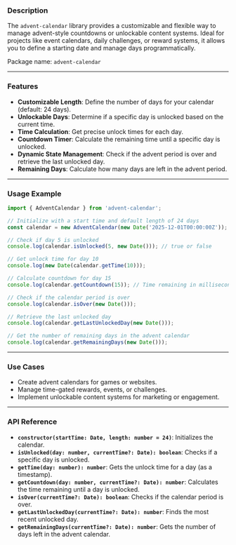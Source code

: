 ### **Description**  
The `advent-calendar` library provides a customizable and flexible way to manage advent-style countdowns or unlockable content systems. Ideal for projects like event calendars, daily challenges, or reward systems, it allows you to define a starting date and manage days programmatically.

Package name: `advent-calendar`

---

### **Features**  
- **Customizable Length**: Define the number of days for your calendar (default: 24 days).  
- **Unlockable Days**: Determine if a specific day is unlocked based on the current time.  
- **Time Calculation**: Get precise unlock times for each day.  
- **Countdown Timer**: Calculate the remaining time until a specific day is unlocked.  
- **Dynamic State Management**: Check if the advent period is over and retrieve the last unlocked day.  
- **Remaining Days**: Calculate how many days are left in the advent period.

---

### **Usage Example**  
```typescript
import { AdventCalendar } from 'advent-calendar';

// Initialize with a start time and default length of 24 days
const calendar = new AdventCalendar(new Date('2025-12-01T00:00:00Z'));

// Check if day 5 is unlocked
console.log(calendar.isUnlocked(5, new Date())); // true or false

// Get unlock time for day 10
console.log(new Date(calendar.getTime(10)));

// Calculate countdown for day 15
console.log(calendar.getCountdown(15)); // Time remaining in milliseconds

// Check if the calendar period is over
console.log(calendar.isOver(new Date()));

// Retrieve the last unlocked day
console.log(calendar.getLastUnlockedDay(new Date()));

// Get the number of remaining days in the advent calendar
console.log(calendar.getRemainingDays(new Date()));
```

---

### **Use Cases**  
- Create advent calendars for games or websites.  
- Manage time-gated rewards, events, or challenges.  
- Implement unlockable content systems for marketing or engagement.

---

### **API Reference**
- **`constructor(startTime: Date, length: number = 24)`**: Initializes the calendar.  
- **`isUnlocked(day: number, currentTime?: Date): boolean`**: Checks if a specific day is unlocked.  
- **`getTime(day: number): number`**: Gets the unlock time for a day (as a timestamp).  
- **`getCountdown(day: number, currentTime?: Date): number`**: Calculates the time remaining until a day is unlocked.  
- **`isOver(currentTime?: Date): boolean`**: Checks if the calendar period is over.  
- **`getLastUnlockedDay(currentTime?: Date): number`**: Finds the most recent unlocked day.  
- **`getRemainingDays(currentTime?: Date): number`**: Gets the number of days left in the advent calendar.
